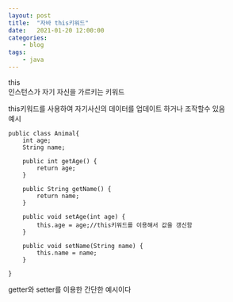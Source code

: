 ```yaml
---
layout: post
title:	"자바 this키워드"
date:	2021-01-20 12:00:00
categories:
    - blog
tags:
    - java
---
```

this   
인스턴스가 자기 자신을 가르키는 키워드    
      
this키워드를 사용하여 자기사신의 데이터를 업데이트 하거나 조작할수 있음   
예시
```
public class Animal{
    int age;
    String name;

    public int getAge() {
        return age;
    }

    public String getName() {
        return name;
    }

    public void setAge(int age) {
        this.age = age;//this키워드를 이용해서 값을 갱신함
    }

    public void setName(String name) {
        this.name = name;
    }

}
```   
getter와 setter를 이용한 간단한 예시이다   



